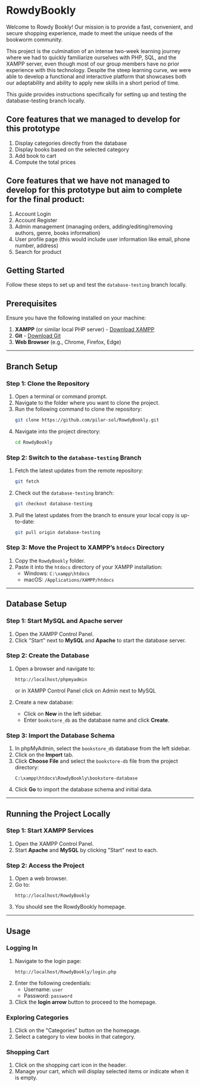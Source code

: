 # RowdyBookly

Welcome to Rowdy Bookly! Our mission is to provide a fast, convenient, and secure shopping experience, made to meet the unique needs of the bookworm community. 

This project is the culmination of an intense two-week learning journey where we had to quickly familiarize ourselves with PHP, SQL, and the XAMPP server, even though most of our group members have no prior experience with this technology. Despite the steep learning curve, we were able to develop a functional and interactive platform that showcases both our adaptability and ability to apply new skills in a short period of time.

This guide provides instructions specifically for setting up and testing the database-testing branch locally.
## Core features that we managed to develop for this prototype
1. Display categories directly from the database
2. Display books based on the selected category
3. Add book to cart
4. Compute the total prices
## Core features that we have not managed to develop for this prototype but aim to complete for the final product:
1. Account Login
2. Account Register
3. Admin management (managing orders, adding/editing/removing authors, genre, books information)
4. User profile page (this would include user information like email, phone number, address)
5. Search for product 

## Getting Started

Follow these steps to set up and test the `database-testing` branch locally.



## Prerequisites

Ensure you have the following installed on your machine:
1. **XAMPP** (or similar local PHP server) - [Download XAMPP](https://www.apachefriends.org/index.html)
2. **Git** - [Download Git](https://git-scm.com/)
3. **Web Browser** (e.g., Chrome, Firefox, Edge)

---

## Branch Setup

### Step 1: Clone the Repository
1. Open a terminal or command prompt.
2. Navigate to the folder where you want to clone the project.
3. Run the following command to clone the repository:
   ```bash
   git clone https://github.com/pilar-sol/RowdyBookly.git
   ```
4. Navigate into the project directory:
   ```bash
   cd RowdyBookly
   ```

### Step 2: Switch to the `database-testing` Branch
1. Fetch the latest updates from the remote repository:
   ```bash
   git fetch
   ```
2. Check out the `database-testing` branch:
   ```bash
   git checkout database-testing
   ```
3. Pull the latest updates from the branch to ensure your local copy is up-to-date:
   ```bash
   git pull origin database-testing
   ```

### Step 3: Move the Project to XAMPP’s `htdocs` Directory
1. Copy the `RowdyBookly` folder.
2. Paste it into the `htdocs` directory of your XAMPP installation:
   - Windows: `C:\xampp\htdocs`
   - macOS: `/Applications/XAMPP/htdocs`

---

## Database Setup

### Step 1: Start MySQL and Apache server
1. Open the XAMPP Control Panel.
2. Click "Start" next to **MySQL** and **Apache** to start the database server.

### Step 2: Create the Database
1. Open a browser and navigate to:
   ```
   http://localhost/phpmyadmin
   ```
   or in XAMPP Control Panel click on Admin next to MySQL
   
3. Create a new database:
   - Click on **New** in the left sidebar.
   - Enter `bookstore_db` as the database name and click **Create**.

### Step 3: Import the Database Schema
1. In phpMyAdmin, select the `bookstore_db` database from the left sidebar.
2. Click on the **Import** tab.
3. Click **Choose File** and select the `bookstore-db` file from the project directory:
   ```
   C:\xampp\htdocs\RowdyBookly\bookstore-database
   ```
4. Click **Go** to import the database schema and initial data.

---

## Running the Project Locally

### Step 1: Start XAMPP Services
1. Open the XAMPP Control Panel.
2. Start **Apache** and **MySQL** by clicking "Start" next to each.

### Step 2: Access the Project
1. Open a web browser.
2. Go to:
   ```
   http://localhost/RowdyBookly
   ```
3. You should see the RowdyBookly homepage.

---

## Usage

### Logging In
1. Navigate to the login page:
   ```
   http://localhost/RowdyBookly/login.php
   ```
2. Enter the following credentials:
   - Username: `user`
   - Password: `password`
3. Click the **login arrow** button to proceed to the homepage.

### Exploring Categories
1. Click on the "Categories" button on the homepage.
2. Select a category to view books in that category.

### Shopping Cart
1. Click on the shopping cart icon in the header.
2. Manage your cart, which will display selected items or indicate when it is empty.
